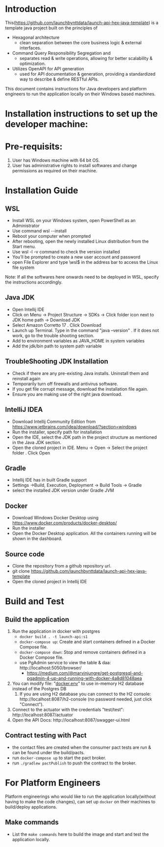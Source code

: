 # Introduction
This(https://github.com/launchbynttdata/launch-api-hex-java-template) is a template java project built on the principles of
- Hexagonal architecture
    - clean separation between the core business logic & external interfaces.
- Command Query Responsibility Segregation and
    - separates read & write operations, allowing for better scalability & optimization.
- Utilizes OpenAPI for API generation
    - used for API documentation & generation, providing a standardized way to describe & define RESTful APIs.

This document contains instructions for Java developers and platform engineers to run the application locally on their Windows based machines.

# Installation instructions to set up the developer machine:

# Pre-requisits:
1. User has Windows machine with 64 bit OS.
2. User has administrative rights to install softwares and change permissions as required on their machine.

# Installation Guide

## WSL
- Install WSL on your Windows system, open PowerShell as an Administrator
- Use command wsl --install
- Reboot your computer when prompted
- After rebooting, open the newly installed Linux distribution from the Start menu.
- Use wsl -l -v command to check the version installed
- You’ll be prompted to create a new user account and password
- open File Explorer and type \\wsl$ in the address bar to access the Linux file system

Note: If all the softwares here onwards need to be deployed in WSL, specify the instructions accordingly.

## Java JDK

- Open Intellij IDE
- Click on Menu -> Project Structure -> SDKs -> Click folder icon next to JDK home path -> Download JDK
- Select Amazon Corretto 17 . Click Download
- Launch up Terminal. Type in the command "java –version" . If it does not work, go to the trouble shooting section.
- Add to environment variables as JAVA_HOME  in system variables
- Add the jdk/bin path to system path variable

## TroubleShooting JDK Installation
- Check if there are any pre-existing Java installs. Uninstall them and reinstall again
- Temporarily turn off firewalls and antivirus software.
- If you get file corrupt message, download the installation file again.
- Ensure you are making use of the right java download.


## IntelliJ IDEA
- Download Intellij Community Edition from https://www.jetbrains.com/idea/download/?section=windows
- Run the installer, specify path for installation
- Open the IDE, select the JDK path in the project structure as mentioned in the Java JDK section. 
- Open the cloned project in IDE. Menu -> Open -> Select the project folder . Click Open


## Gradle
- Intellij IDE has in built Gradle support
- Settings ->Build, Execution, Deployment -> Build Tools -> Gradle
- select the installed JDK version under Gradle JVM

## Docker
- Download Windows Docker Desktop using https://www.docker.com/products/docker-desktop/
- Run the installer
- Open the Docker Desktop application. All the containers running will be shown in the dashboard.

## Source code
- Clone the repository from a github repository url.
- git clone https://github.com/launchbynttdata/launch-api-hex-java-template
- Open the cloned project in Intellij IDE

# Build and Test

## Build the application
1. Run the application in docker with postgres
    - `docker build . -t launch-api:s1`
    - `docker-compose up`: Create and start containers defined in a Docker Compose file.
    - `docker-compose down`: Stop and remove containers defined in a Docker Compose file.
    - use PgAdmin service to view the table & daa: http://localhost:5050/browser/
        - https://medium.com/@marvinjungre/get-postgresql-and-pgadmin-4-up-and-running-with-docker-4a8d81048aea
2. You can modify file: "[docker.env](docker.env)" to use in-memory H2 database instead of the Postgres DB
    1. If you are using H2 database you can connect to the H2 console: http://localhost:8087/h2-console (no password needed, just click "Connect").
3. Connect to the actuator with the credentials "test/test": http://localhost:8087/actuator
4. Open the API Docs: http://localhost:8087/swagger-ui.html

## Contract testing with Pact
- the contact files are created when the consumer pact tests are run & can be found under the build/pacts.
- run `docker-compose up` to start the pact broker.
- run `./gradlew pactPublish` to push the contract to the broker.

# For Platform Engineers
Platform engineerings who would like to run the application locally(without having to make the code changes), can set up `docker` on their machines to build/deploy applications.

## Make commands
- List the `make commands` here to build the image and start and test the application locally.


